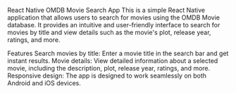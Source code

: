 React Native OMDB Movie Search App
This is a simple React Native application that allows users to search for movies using the OMDB Movie database. It provides an intuitive and user-friendly interface to search for movies by title and view details such as the movie's plot, release year, ratings, and more.

Features
Search movies by title: Enter a movie title in the search bar and get instant results.
Movie details: View detailed information about a selected movie, including the description, plot, release year, ratings, and more.
Responsive design: The app is designed to work seamlessly on both Android and iOS devices.

